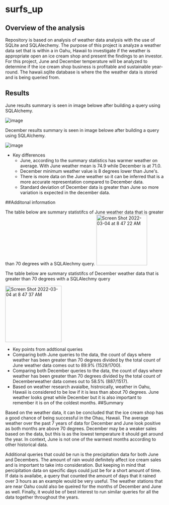 # surfs_up

## Overview of the analysis 
Repository is based on analysis of weather data  analysis with the use of SQLite and SQLAlechemy. The purpose of this project is analyze a  weather data set that is within a  in Oahu, Hawaii to investigate if the weather is appropriate open an ice cream shop and present the findings to an investor. For this project, June and December temperature will be analyzed to determine if the ice cream shop business is profitable and sustainable year-round. The hawaii.sqlite database is where the the weather data is stored and is being queried from.



## Results

June results summary is seen in image belowe after building a query using SQLAlchemy.


![image](https://user-images.githubusercontent.com/96553992/156707463-7c2e92ca-5890-44a8-8d63-536fe391881e.png)




December results summary is seen in image belowe after building a query using SQLAlchemy.

![image](https://user-images.githubusercontent.com/96553992/156707550-918b7100-6890-4482-980a-1d1858365c39.png)




* Key differences
  *  June, according to the summary statistics has warmer weather on average. With June weather mean is 74.9 while December is at 71.0.
  *  December minimum weather value is 8 degrees lower than June's.
  *  There is more data on the June weather so it can be inferred that is a more accurate representation compared to December data.
  *  Standard deviation of December data is greater than June so more variation is expected in the december data.


##Additonal information 

The table below are summary statistifcs of June weather data that is greater than 70 degrees with a SQLAlechmy query.
<img width="161" alt="Screen Shot 2022-03-04 at 8 47 22 AM" src="https://user-images.githubusercontent.com/96553992/156774704-a0a60711-7c97-4036-ac8c-b179a7d9c34c.png">


The table below are summary statistifcs of December weather data that is greater than 70 degrees with a SQLAlechmy query

<img width="179" alt="Screen Shot 2022-03-04 at 8 47 37 AM" src="https://user-images.githubusercontent.com/96553992/156774723-53a84fb6-a668-451c-b89d-fdbc62cfb4e1.png">


* Key points from addtional queries
 * Comparing both June queries to the data, the count of days where weather has been greater than 70 degrees divided by the total count of June weather data comes out to 89.9% (1529/1700). 
 * Comparing both December queries to the data, the count of days where weather has been greater than 70 degrees divided by the total count of Decemberweather data comes out to 58.5% (887/1517). 
 * Based on weather research avaialbe, histroically, weather in Oahu, Hawaii is considered to be low if it is less than about 70 degrees. June weather looks great while December but it is also important to remember it is on of the coldest months.
##Summary 

Based on the weather data, it can be concluded that the ice cream shop has a good chance of being successful in the Ohau, Hawaii. The average weather over the past 7 years of data for December and June look positive as both months are above 70 degrees. December may be a weaker sales based on the data, but this is as the lowest temperature it should get around the year. In context, June is not one of the warmest months according to other historical data.

Additional queries that could be run is the precipitation data for both June and Decembers. The amount of rain would definitely affect ice cream sales and is important to take into consideration. But keeping in mind that percipitation data on specific days could just be for a short amount of time. If data is availabe, a query that counted the amount of days that it rained over 3 hours as an example would be very useful. The weather stations that are near Oahu could also be queired for the months of December and June as well. Finally, it would be of best interest to run similar queries for all the data together throughout the years.


